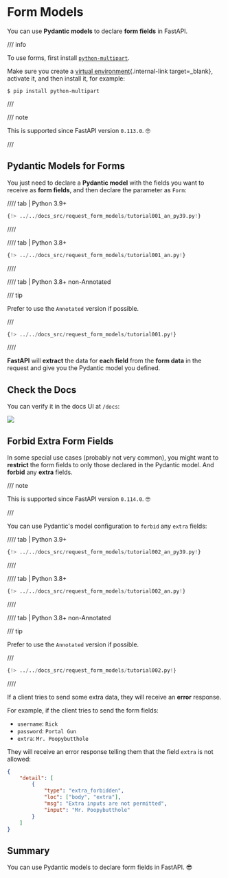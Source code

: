 # Form Models

You can use **Pydantic models** to declare **form fields** in FastAPI.

/// info

To use forms, first install <a href="https://github.com/Kludex/python-multipart" class="external-link" target="_blank">`python-multipart`</a>.

Make sure you create a [virtual environment](../virtual-environments.md){.internal-link target=_blank}, activate it, and then install it, for example:

```console
$ pip install python-multipart
```

///

/// note

This is supported since FastAPI version `0.113.0`. 🤓

///

## Pydantic Models for Forms

You just need to declare a **Pydantic model** with the fields you want to receive as **form fields**, and then declare the parameter as `Form`:

//// tab | Python 3.9+

```Python hl_lines="9-11  15"
{!> ../../docs_src/request_form_models/tutorial001_an_py39.py!}
```

////

//// tab | Python 3.8+

```Python hl_lines="8-10  14"
{!> ../../docs_src/request_form_models/tutorial001_an.py!}
```

////

//// tab | Python 3.8+ non-Annotated

/// tip

Prefer to use the `Annotated` version if possible.

///

```Python hl_lines="7-9  13"
{!> ../../docs_src/request_form_models/tutorial001.py!}
```

////

**FastAPI** will **extract** the data for **each field** from the **form data** in the request and give you the Pydantic model you defined.

## Check the Docs

You can verify it in the docs UI at `/docs`:

<div class="screenshot">
<img src="/img/tutorial/request-form-models/image01.png">
</div>

## Forbid Extra Form Fields

In some special use cases (probably not very common), you might want to **restrict** the form fields to only those declared in the Pydantic model. And **forbid** any **extra** fields.

/// note

This is supported since FastAPI version `0.114.0`. 🤓

///

You can use Pydantic's model configuration to `forbid` any `extra` fields:

//// tab | Python 3.9+

```Python hl_lines="12"
{!> ../../docs_src/request_form_models/tutorial002_an_py39.py!}
```

////

//// tab | Python 3.8+

```Python hl_lines="11"
{!> ../../docs_src/request_form_models/tutorial002_an.py!}
```

////

//// tab | Python 3.8+ non-Annotated

/// tip

Prefer to use the `Annotated` version if possible.

///

```Python hl_lines="10"
{!> ../../docs_src/request_form_models/tutorial002.py!}
```

////

If a client tries to send some extra data, they will receive an **error** response.

For example, if the client tries to send the form fields:

* `username`: `Rick`
* `password`: `Portal Gun`
* `extra`: `Mr. Poopybutthole`

They will receive an error response telling them that the field `extra` is not allowed:

```json
{
    "detail": [
        {
            "type": "extra_forbidden",
            "loc": ["body", "extra"],
            "msg": "Extra inputs are not permitted",
            "input": "Mr. Poopybutthole"
        }
    ]
}
```

## Summary

You can use Pydantic models to declare form fields in FastAPI. 😎
